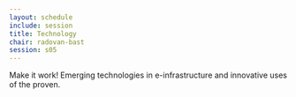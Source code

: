 ```yaml
---
layout: schedule
include: session
title: Technology
chair: radovan-bast
session: s05
---
```


Make it work! Emerging technologies in e-infrastructure and innovative uses of the proven.
